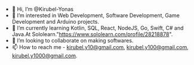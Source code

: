 - 👋 Hi, I’m @Kirubel-Yonas
- 👀 I’m interested in Web Development, Software Development, Game Development and Arduino projects.
- 🌱 I’m currently learning Kotlin, SQL, React, NodeJS, Go, Swift, C# and Java.At Sololearn."https://www.sololearn.com/profile/28218878".
- 💞️ I’m looking to collaborate on making softwares.
- 📫 How to reach me - kirubel.y10@gmail.com, kirubel.y100@gmail.com, kirubel.y1000@gmail.com.

<!---
Kirubel-Yonas/Kirubel-Yonas is a ✨ special ✨ repository because its `README.md` (this file) appears on your GitHub profile.
You can click the Preview link to take a look at your changes.
--->
